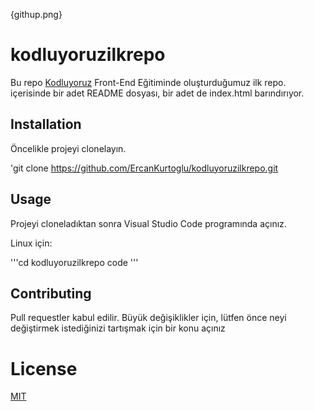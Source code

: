 
{githup.png}

# kodluyoruzilkrepo
Bu repo [Kodluyoruz]() Front-End Eğitiminde oluşturduğumuz ilk repo. içerisinde bir adet README dosyası, bir adet de index.html barındırıyor.

## Installation

Öncelikle projeyi clonelayın.

'git clone https://github.com/ErcanKurtoglu/kodluyoruzilkrepo.git

## Usage

Projeyi cloneladıktan sonra Visual Studio Code programında açınız.

Linux için:

'''cd kodluyoruzilkrepo
code
'''

## Contributing
Pull requestler kabul edilir. Büyük değişiklikler için, lütfen önce neyi değiştirmek istediğinizi tartışmak için bir konu açınız

# License

[MIT]()